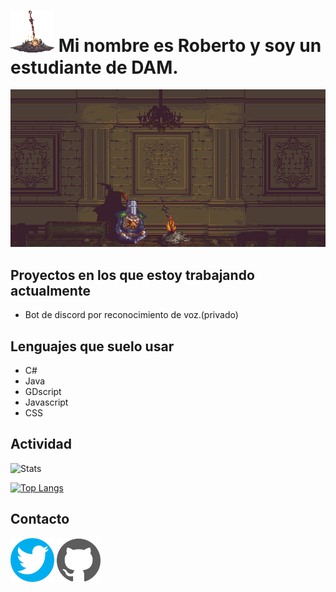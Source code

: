 #  <img src="bonfire2.webp" width=70 > Mi nombre es Roberto y soy un estudiante de DAM.

![A test image](bonfire.gif)

## Proyectos en los que estoy trabajando actualmente
- Bot de discord por reconocimiento de voz.(privado)

## Lenguajes que suelo usar

- C#
- Java
- GDscript
- Javascript
- CSS

## Actividad

![Stats](https://github-readme-stats.vercel.app/api?username=xBaank&show_icons=true)

[![Top Langs](https://github-readme-stats.vercel.app/api/top-langs/?username=xBaank&layout=compact)](https://github.com/xBaank/)



## Contacto  

<a href="https://twitter.com/Bankyz_BS"><img src="twittericon.png" width=70 ></a> <a href="https://github.com/xBaank"><img src="githubicon.svg" width=70 ></a>






    
